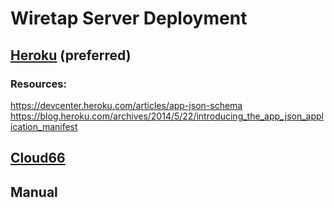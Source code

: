 # Wiretap Server Deployment

## [Heroku](http://heroku.com) (preferred)

### Resources:
https://devcenter.heroku.com/articles/app-json-schema
https://blog.heroku.com/archives/2014/5/22/introducing_the_app_json_application_manifest

## [Cloud66](http://www.cloud66.com)

## Manual
